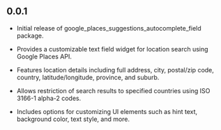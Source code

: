 ## 0.0.1

* Initial release of google_places_suggestions_autocomplete_field package. 
* Provides a customizable text field widget for location search using Google Places API.
  
* Features location details including full address, city, postal/zip code, country, latitude/longitude, province, and suburb.
  
* Allows restriction of search results to specified countries using ISO 3166-1 alpha-2 codes.
  
* Includes options for customizing UI elements such as hint text, background color, text style, and more.
